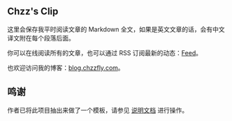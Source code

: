 ## Chzz's Clip

这里会保存我平时阅读文章的 Markdown 全文，如果是英文文章的话，会有中文译文附在每个段落后面。

你可以在线阅读所有的文章，也可以通过 RSS 订阅最新的动态：[Feed](https://clip.chzzfly.com/feed.xml)。

也欢迎访问我的博客：[blog.chzzfly.com](https://blog.chzzfly.com)。

## 鸣谢

作者已将此项目抽出来做了一个模板，请参见 [说明文档](https://github.com/theowenyoung/clip-template) 进行操作。
